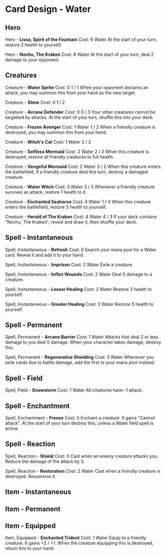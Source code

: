 # Card Design - Water

## Hero

Hero - **Lissa, Spirit of the Fountain**
	Cost: 6 Water
	At the start of your turn, restore 2 health to yourself.

Hero - **Novhu, The Kraken**
	Cost: 8 Water
	At the start of your turn, deal 2 damage to your opponent.

## Creatures

Creature - **Water Sprite**
	Cost: 0
	1 / 1
	When your opponent declares an attack, you may summon this from your hand as the new target.

Creature - **Slime**
	Cost: 0
	1 / 2

Creature - **Arcane Defender**
	Cost: 0
	0 / 3
	Your other creatures cannot be targetted by attacks. At the start of your turn, shuffle this into your deck.

Creature - **Frozen Avenger**
	Cost: 1 Water
	1 / 2
	When a friendly creature is destroyed, you may summon this from your hand.

Creature - **Witch's Cat**
	Cost: 1 Water
	2 / 2

Creature - **Selfless Mermaid**
	Cost: 2 Water
	2 / 3
	When this creature is destroyed, restore all friendly creatures to full health.

Creature - **Vengeful Mermaid**
	Cost: 2 Water
	3 / 2
	When this creature enters the battlefield, if a friendly creature died this turn, destroy a damaged creature.

Creature - **Water Witch**
	Cost: 3 Water
	3 / 3
	Whenever a friendly creature survives an attack, restore 1 health to it.

Creature - **Enchanted Seahorse**
	Cost: 4 Water
	1 / 4
	When this creature enters the battlefield, restore 3 health to yourself.

Creature - **Herald of The Kraken**
	Cost: 4 Water
	4 / 3
	If your deck contains "Novhu, The Kraken", reveal and draw it, then shuffle your deck.

## Spell - Instantaneous

Spell, Instantaneous - **Refresh**
	Cost: 0
	Search your mana pool for a Water card. Reveal it and add it to your hand.

Spell, Instantaneous - **Imprison**
	Cost: 2 Water
	Exile a creature.

Spell, Instantaneous - **Inflict Wounds**
	Cost: 2 Water
	Deal 5 damage to a creature.

Spell, Instantaneous - **Lesser Healing**
	Cost: 2 Water
	Restore 3 health to yourself.

Spell, Instantaneous - **Greater Healing**
	Cost: 3 Water
	Restore 5 health to yourself.

## Spell - Permanent

Spell, Permanent - **Arcane Barrier**
	Cost: 1 Water
	Attacks that deal 2 or less damage to you deal 0 damage. When your character takes damage, destroy this.

Spell, Permanent - **Regenerative Shielding**
	Cost: 3 Water
	Whenever you exile cards due to battle damage, add the first to your mana pool instead.

## Spell - Field

Spell, Field - **Snowstorm**
	Cost: 1 Water
	All creatures have -1 attack.

## Spell - Enchantment

Spell, Enchantment - **Freeze**
	Cost: 0
	Enchant a creature. It gains "Cannot attack". At the start of your turn destroy this, unless a Water field spell is active.

## Spell - Reaction

Spell, Reaction - **Shield**
	Cost: 0
	Cast when an enemy creature attacks you. Reduce the damage of the attack by 3.

Spell, Reaction - **Restoration**
	Cost: 2 Water
	Cast when a friendly creature is destroyed. Resummon it.

## Item - Instantaneous

## Item - Permanent

## Item - Equipped

Item, Equipped - **Enchanted Trident**
	Cost: 1 Water
	Equip to a friendly creature. It gains +2 / +1. When the creature equipping this is destroyed, return this to your hand.
